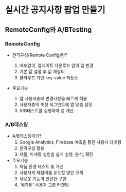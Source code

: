 # 실시간 공지사항 팝업 만들기  
## RemoteConfig와 A/BTesting
### RemoteConfig
- 원격구성(Remote Config)란?
    1) 배포없이, 업데이트 다운로드 없이 앱 변경
    2) 기본 값 설정 후 값 재정의
    3) 클라우드 기반 key-value 저장소
    
- 주요기능
    1) 앱 사용자층에 변경사항을 빠르게 적용
    2) 사용자층의 특정 세그먼트에 앱 맞춤 설정
    3) A/B테스트를 실행하여 앱 개선

### A/B테스팅
- A/B테스팅이란?
    1) Google Analytics, Firebase 예측을 통한 사용자 타겟팅
    2) 원격구성 활용
    3) 제품, 마케팅 실험을 쉽게 실행, 분석, 확장
- 주요기능
    1) 제품 환경 테스트 및 개선
    2) 사용자의 재참여를 유도할 방안 모색
    3) 새로운 기능의 안전한 구현
    4) '예측된' 사용자 그룹 타겟팅


